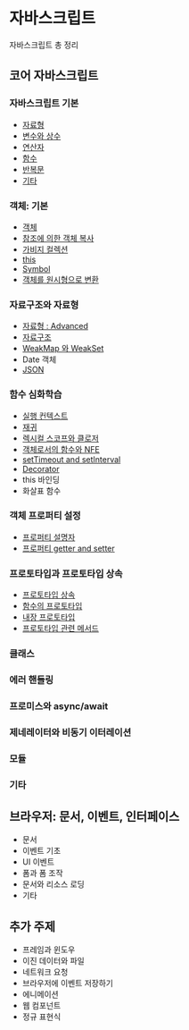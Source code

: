 # 자바스크립트

자바스크립트 총 정리

## 코어 자바스크립트

### 자바스크립트 기본

- [자료형](/Language/Javascript/0.Core%20Javascript/Data%20Types.md)
- [변수와 상수](/Language/Javascript/0.Core%20Javascript/Variables.md)
- [연산자](/Language/Javascript/0.Core%20Javascript/Operators.md)
- [함수](/Language/Javascript/0.Core%20Javascript/Functions.md)
- [반복문](/Language/Javascript/0.Core%20Javascript/Iterators.md)
- [기타](/Language/Javascript/0.Core%20Javascript/Others.md)

### 객체: 기본

- [객체](/Language/Javascript/0.Core%20Javascript/Objects.md)
- [참조에 의한 객체 복사](/Language/Javascript/0.Core%20Javascript/Object%20Reference%20and%20Copy.md)
- [가비지 컬렉션](/Language/Javascript/0.Core%20Javascript/Garbage%20Collections.md)
- [this](/Language/Javascript/0.Core%20Javascript/This.md)
- [Symbol](/Language/Javascript/0.Core%20Javascript/Symbols.md)
- [객체를 원시형으로 변환](/Language/Javascript/0.Core%20Javascript/Object%20to%20Primitive.md)

### 자료구조와 자료형

- [자료형 : Advanced](/Language/Javascript/0.Core%20Javascript/Data%20Types%20Advanced.md)
- [자료구조](/Language/Javascript/0.Core%20Javascript/Data%20Structures.md)
- [WeakMap 와 WeakSet](/Language/Javascript/0.Core%20Javascript/WeakMap%20and%20WeakSet.md)
- Date 객체
- [JSON](/Language/Javascript/0.Core%20Javascript/JSON.md)

### 함수 심화학습

- [실행 컨텍스트](/Language/Javascript/0.Core%20Javascript/Execution%20Context.md)
- [재귀](/Language/Javascript/0.Core%20Javascript/Recursion.md)
- [렉시컬 스코프와 클로저](/Language/Javascript/0.Core%20Javascript/Lexical%20Scope%20and%20Closure.md)
- [객체로서의 함수와 NFE](/Language/Javascript/0.Core%20Javascript/Function%20Object%20and%20NFE.md)
- [setTimeout and setInterval](/Language/Javascript/0.Core%20Javascript/SetTimeout%20and%20SetInterval.md)
- [Decorator](/Language/Javascript/0.Core%20Javascript/Decorators.md)
- this 바인딩
- 화살표 함수

### 객체 프로퍼티 설정

- [프로퍼티 설명자](/Language/Javascript/0.Core%20Javascript/Property%20Flags%20and%20Descriptors.md)
- [프로퍼티 getter and setter](/Language/Javascript/0.Core%20Javascript/Property%20Getter%20and%20Setter.md)

### 프로토타입과 프로토타입 상속

- [프로토타입 상속](/Language/Javascript/0.Core%20Javascript/Prototypal%20Inheritance.md)
- [함수의 프로토타입](/Language/Javascript/0.Core%20Javascript/Function's%20Prototype.md)
- [내장 프로토타입](/Language/Javascript/0.Core%20Javascript/Native%20Prototype.md)
- [프로토타입 관련 메서드](/Language/Javascript/0.Core%20Javascript/Prototype%20Methods.md)

### 클래스

### 에러 핸들링

### 프로미스와 async/await

### 제네레이터와 비동기 이터레이션

### 모듈

### 기타

## 브라우저: 문서, 이벤트, 인터페이스

- 문서
- 이벤트 기초
- UI 이벤트
- 폼과 폼 조작
- 문서와 리소스 로딩
- 기타

## 추가 주제

- 프레임과 윈도우
- 이진 데이터와 파일
- 네트워크 요청
- 브라우저에 이벤트 저장하기
- 에니메이션
- 웹 컴포넌트
- 정규 표현식
